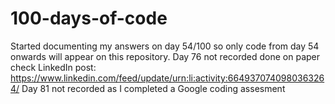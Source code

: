 # 100-days-of-code
Started documenting my answers on day 54/100 so only code from day 54 onwards will appear on this repository. Day 76 not recorded done on  paper check LinkedIn post: https://www.linkedin.com/feed/update/urn:li:activity:6649370740980363264/
Day 81 not recorded as I completed a Google coding assesment
